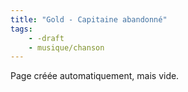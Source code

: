 ```yaml
---
title: "Gold - Capitaine abandonné"
tags:
    - -draft
    - musique/chanson
---
```


Page créée automatiquement, mais vide.
